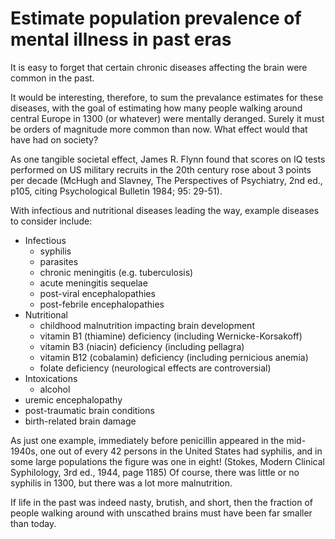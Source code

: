 Estimate population prevalence of mental illness in past eras
===================================

It is easy to forget that certain chronic diseases affecting the brain were common in the past.  

It would be interesting, therefore, to sum the prevalance estimates for these diseases, with the goal of estimating how many people walking around central Europe in 1300 (or whatever) were mentally deranged.  Surely it must be orders of magnitude more common than now.  What effect would that have had on society?

As one tangible societal effect, James R. Flynn found that scores on IQ tests performed on US military recruits in the 20th century rose about 3 points per decade (McHugh and Slavney, The Perspectives of Psychiatry, 2nd ed., p105, citing Psychological Bulletin 1984; 95: 29-51).

With infectious and nutritional diseases leading the way, example diseases to consider include:

- Infectious
  - syphilis
  - parasites
  - chronic meningitis (e.g. tuberculosis)
  - acute meningitis sequelae
  - post-viral encephalopathies
  - post-febrile encephalopathies
- Nutritional
  - childhood malnutrition impacting brain development
  - vitamin B1 (thiamine) deficiency (including Wernicke-Korsakoff)
  - vitamin B3 (niacin) deficiency (including pellagra)
  - vitamin B12 (cobalamin) deficiency (including pernicious anemia)
  - folate deficiency (neurological effects are controversial)
- Intoxications
  - alcohol
- uremic encephalopathy
- post-traumatic brain conditions
- birth-related brain damage

As just one example, immediately before penicillin appeared in the mid-1940s, one out of every 42 persons in the United States had syphilis, and in some large populations the figure was one in eight!  (Stokes, Modern Clinical Syphilology, 3rd ed., 1944,  page 1185)  Of course, there was little or no syphilis in 1300, but there was a lot more malnutrition.

If life in the past was indeed nasty, brutish, and short, then the fraction of people walking around with unscathed brains must have been far smaller than today.
